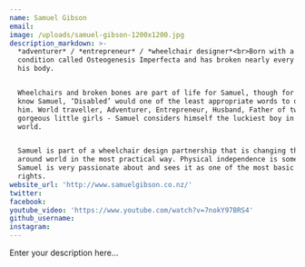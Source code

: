 ```yaml
---
name: Samuel Gibson
email:
image: /uploads/samuel-gibson-1200x1200.jpg
description_markdown: >-
  *adventurer* / *entrepreneur* / *wheelchair designer*<br>Born with a rare
  condition called Osteogenesis Imperfecta and has broken nearly every bone in
  his body.


  Wheelchairs and broken bones are part of life for Samuel, though for those who
  know Samuel, ‘Disabled’ would one of the least appropriate words to describe
  him. World traveller, Adventurer, Entrepreneur, Husband, Father of two
  gorgeous little girls - Samuel considers himself the luckiest boy in the
  world.


  Samuel is part of a wheelchair design partnership that is changing the lives
  around world in the most practical way. Physical independence is something
  Samuel is very passionate about and sees it as one of the most basic of human
  rights.
website_url: 'http://www.samuelgibson.co.nz/'
twitter:
facebook:
youtube_video: 'https://www.youtube.com/watch?v=7nokY97BRS4'
github_username:
instagram:
---
```


Enter your description here...
